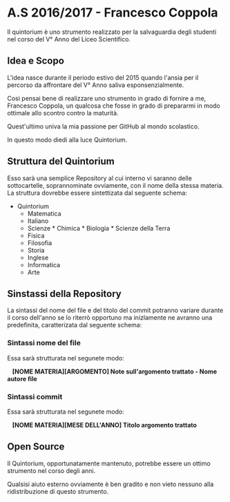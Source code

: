 # A.S 2016/2017 - Francesco Coppola

Il quintorium è uno strumento realizzato per la salvaguardia degli studenti nel corso del V° Anno del Liceo Scientifico.

## Idea e Scopo

L'idea nasce durante il periodo estivo del 2015 quando l'ansia per il percorso da affrontare del V° Anno saliva esponsenzialmente.

Così pensai bene di realizzare uno strumento in grado di fornire a me, Francesco Coppola, un qualcosa che fosse in grado di prepararmi in modo ottimale allo scontro contro la maturità.

Quest'ultimo univa la mia passione per GitHub al mondo scolastico.

In questo modo diedi alla luce Quintorium.

## Struttura del Quintorium

Esso sarà una semplice Repository al cui interno vi saranno delle sottocartelle, soprannominate ovviamente, con il nome della stessa materia. La struttura dovrebbe essere sintettizata dal seguente schema:

* Quintorium
    *   Matematica
    *   Italiano
    *   Scienze
      *       Chimica
      *       Biologia
      *       Scienze della Terra
    *   Fisica
    *   Filosofia
    *   Storia
    *   Inglese
    *   Informatica
    *   Arte

## Sinstassi della Repository

La sintassi del nome del file e del titolo del commit potranno variare durante il corso dell'anno se lo riterrò opportuno ma inizlamente ne avranno una predefinita, caratterizata dal seguente schema:

### Sintassi nome del file

Essa sarà strutturata nel segunete modo:

&nbsp;&nbsp;  **[NOME MATERIA][ARGOMENTO] Note sull'argomento trattato - Nome autore file**

### Sintassi commit

Essa sarà strutturata nel segunete modo:

&nbsp;&nbsp;  **[NOME MATERIA][MESE DELL'ANNO] Titolo argomento trattato**


## Open Source

Il Quintorium, opportunatamente mantenuto, potrebbe essere un ottimo strumento nel corso degli anni.

Qualsisi aiuto esterno ovviamente è ben gradito e non vieto nessuno alla ridistribuzione di questo strumento.
